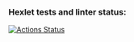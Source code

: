 ### Hexlet tests and linter status:
[![Actions Status](https://github.com/tanya-ermlva/frontend-project-44/actions/workflows/hexlet-check.yml/badge.svg)](https://github.com/tanya-ermlva/frontend-project-44/actions)